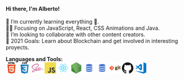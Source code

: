 <strong>Hi there, I'm Alberto!</strong> </br></br>
🌱 I’m currently learning everything 🤣.</br>
👨‍💻 Focusing on JavaScript, React, CSS Animations and Java.</br>
👯 I’m looking to collaborate with other content creators.</br>
🥅 2021 Goals: Learn about Blockchain and get involved in interesting proyects.</br>

<strong>Languages and Tools:</strong></br>
<img src="./html.png" width="30">
<img src="./css.png" width="30">
<img src="./sass.png" width="30">
<img src="./javascript.png" width="30">
<img src="./react.png" width="30">
<img src="./nodejs.png" width="30">
<img src="./sql.png" width="30">
<img src="./sql.png" width="30">
<img src="./git.png" width="30">
<img src="./github.png" width="30">
<img src="./visual-studio-code.png" width="30">
